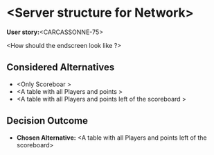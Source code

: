 # \<Server structure for Network\>

**User story:**\<CARCASSONNE-75\>

\<How should the endscreen look like ?\>

## Considered Alternatives

* \<Only Scoreboar \>
* \<A table with all Players and points \>
* \<A table with all Players and points left of the scoreboard \>

## Decision Outcome

* **Chosen Alternative:** \<A table with all Players and points left of the scoreboard\>

